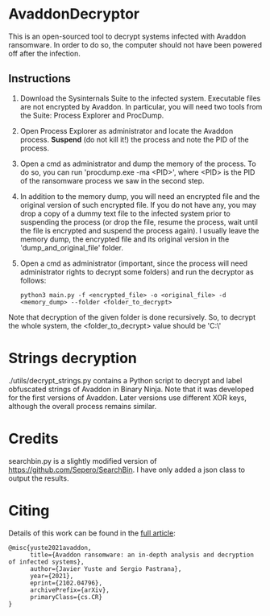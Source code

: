 # AvaddonDecryptor

This is an open-sourced tool to decrypt systems infected with Avaddon ransomware. 
In order to do so, the computer should not have been powered off after the infection.

## Instructions

1) Download the Sysinternals Suite to the infected system. 
   Executable files are not encrypted by Avaddon.
   In particular, you will need two tools from the Suite: Process Explorer and ProcDump.
   
2) Open Process Explorer as administrator and locate the Avaddon process.
**Suspend** (do not kill it!) the process and note the PID of the process.
   
3) Open a cmd as administrator and dump the memory of the process.
To do so, you can run 'procdump.exe -ma \<PID\>', where \<PID\> is the PID of the ransomware process we saw in the second step.
   
4) In addition to the memory dump, you will need an encrypted file and the original version of such encrypted file. 
   If you do not have any, you may drop a copy of a dummy text file to the infected system prior to suspending the process (or drop the file, resume the process, wait until the file is encrypted and suspend the process again).
   I usually leave the memory dump, the encrypted file and its original version in the 'dump_and_original_file' folder.
   
5) Open a cmd as administrator (important, since the process will need administrator rights to decrypt some folders) and run the decryptor as follows:

    `python3 main.py -f <encrypted_file> -o <original_file> -d <memory_dump> --folder <folder_to_decrypt>`

Note that decryption of the given folder is done recursively. So, to decrypt the whole system, the <folder_to_decrypt> value should be 'C:\\'

# Strings decryption

./utils/decrypt_strings.py contains a Python script to decrypt and label obfuscated strings of Avaddon in Binary Ninja. 
Note that it was developed for the first versions of Avaddon. Later versions use different XOR keys, although the overall process remains similar.

# Credits

searchbin.py is a slightly modified version of https://github.com/Sepero/SearchBin. I have only added a json class to output the results.

# Citing

Details of this work can be found in the [full article](https://arxiv.org/abs/2102.04796 "Avaddon ransomware: an in-depth analysis and decryption of infected systems"):

```
@misc{yuste2021avaddon,
      title={Avaddon ransomware: an in-depth analysis and decryption of infected systems}, 
      author={Javier Yuste and Sergio Pastrana},
      year={2021},
      eprint={2102.04796},
      archivePrefix={arXiv},
      primaryClass={cs.CR}
}
```
